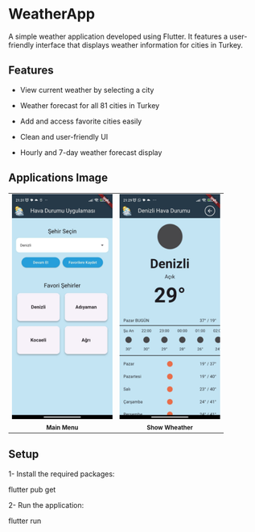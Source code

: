 # WeatherApp
A simple weather application developed using Flutter. It features a user-friendly interface that displays weather information for cities in Turkey.

## Features
* View current weather by selecting a city

* Weather forecast for all 81 cities in Turkey

* Add and access favorite cities easily

* Clean and user-friendly UI

* Hourly and 7-day weather forecast display

## Applications Image

<table align="center">
  <tr>
    <td align="center">
      <img src="images/Main_menu.jpeg" width="200"/><br>
      <sub><b>Main Menu</b></sub>
    </td>
        <td align="center">
      <img src="images/Show_wheather.jpeg" width="200"/><br>
      <sub><b>Show Wheather</b></sub>
    </td>
  </tr>
</table>

## Setup
1- Install the required packages:

flutter pub get

2- Run the application:

flutter run
